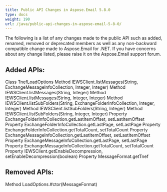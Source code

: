 ```yaml
---
title: Public API Changes in Aspose.Email 5.8.0
type: docs
weight: 190
url: /java/public-api-changes-in-aspose-email-5-8-0/
---
```


The following is a list of any changes made to the public API such as added, renamed, removed or deprecated members as well as any non-backward compatible change made to Aspose.Email for .NET. If you have concerns about any change listed, please raise it on the Aspose.Email support forum.
## **Added APIs:**
Class TnefLoadOptions
Method IEWSClient.listMessages(String, ExchangeMessageInfoCollection, Integer, Integer)
Method IEWSClient.listMessages(String, Integer)
Method IEWSClient.listMessages(String, Integer, Integer)
Method IEWSClient.listSubFolders(String, ExchangeFolderInfoCollection, Integer, Integer)
Method IEWSClient.listSubFolders(String, Integer)
Method IEWSClient.listSubFolders(String, Integer, Integer)
Property ExchangeFolderInfoCollection.getLastItemOffset, setLastItemOffset
Property ExchangeFolderInfoCollection.getLastPage, setLastPage
Property ExchangeFolderInfoCollection.getTotalCount, setTotalCount
Property ExchangeMessageInfoCollection.getLastItemOffset, setLastItemOffset
Property ExchangeMessageInfoCollection.getLastPage, setLastPage
Property ExchangeMessageInfoCollection.getTotalCount, setTotalCount
Property IEWSClient.getEnableDecompression, setEnableDecompression(boolean)
Property MessageFormat.getTnef
## **Removed APIs:**
Method LoadOptions.#ctor(MessageFormat)
